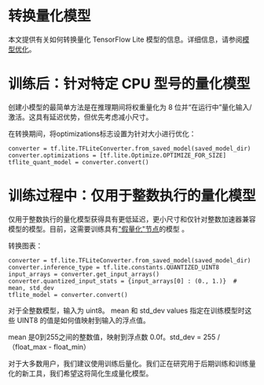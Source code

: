 # 转换量化模型
本文提供有关如何转换量化 TensorFlow Lite 模型的信息。详细信息，请参阅[模型优化](https://github.com/tensorflow/tensorflow/blob/master/tensorflow/lite/g3doc/performance/model_optimization.md)。

# 训练后：针对特定 CPU 型号的量化模型
创建小模型的最简单方法是在推理期间将权重量化为 8 位并“在运行中”量化输入/激活。这具有延迟优势，但优先考虑减小尺寸。

在转换期间，将optimizations标志设置为针对大小进行优化：
```
converter = tf.lite.TFLiteConverter.from_saved_model(saved_model_dir)
converter.optimizations = [tf.lite.Optimize.OPTIMIZE_FOR_SIZE]
tflite_quant_model = converter.convert()
```

# 训练过程中：仅用于整数执行的量化模型
仅用于整数执行的量化模型获得具有更低延迟，更小尺寸和仅针对整数加速器兼容模型的模型。目前，这需要训练具有["假量化"节点](https://github.com/tensorflow/tensorflow/tree/r1.13/tensorflow/contrib/quantize)的模型 。

转换图表：
```
converter = tf.lite.TFLiteConverter.from_saved_model(saved_model_dir)
converter.inference_type = tf.lite.constants.QUANTIZED_UINT8
input_arrays = converter.get_input_arrays()
converter.quantized_input_stats = {input_arrays[0] : (0., 1.)}  # mean, std_dev
tflite_model = converter.convert()
```
对于全整数模型，输入为 uint8。 mean 和 std_dev values 指定在训练模型时这些 UINT8 的值是如何值映射到输入的浮点值。

mean 是0到255之间的整数值，映射到浮点数 0.0f。std_dev = 255 /（float_max - float_min）

对于大多数用户，我们建议使用训练后量化。我们正在研究用于后期训练和训练量化的新工具，我们希望这将简化生成量化模型。
